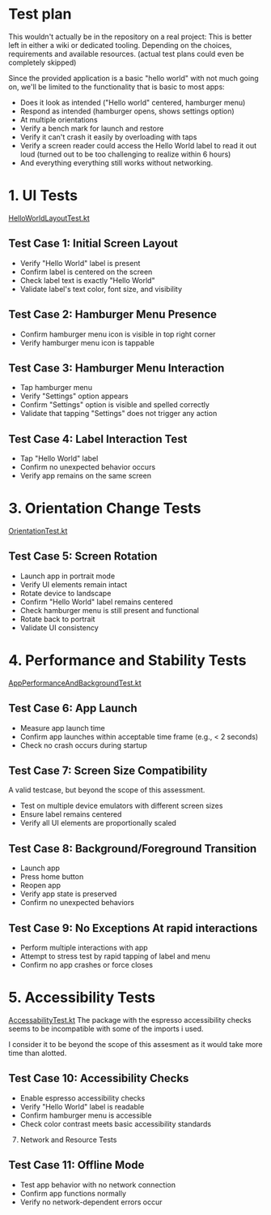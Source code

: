 # Test plan

This wouldn't actually be in the repository on a real project: This is better left in either a wiki or dedicated tooling. 
Depending on the choices, requirements and available resources.
(actual test plans could even be completely skipped)

Since the provided application is a basic "hello world" with not much going on, we'll be limited to the functionality that is basic to most apps:
 * Does it look as intended ("Hello world" centered, hamburger menu)
 * Respond as intended (hamburger opens, shows settings option)
 * At multiple orientations
 * Verify a bench mark for launch and restore
 * Verify it can't crash it easily by overloading with taps
 * Verify a screen reader could access the Hello World label to read it out loud (turned out to be too challenging to realize within 6 hours)
 * And everything everything still works without networking.

# 1. UI Tests

[HelloWorldLayoutTest.kt](app/src/androidTest/java/com/abnamro/apps/referenceandroid/HelloWorldLayoutTest.kt)

## Test Case 1: Initial Screen Layout
 * Verify "Hello World" label is present 
 * Confirm label is centered on the screen
 * Check label text is exactly "Hello World"
 * Validate label's text color, font size, and visibility

## Test Case 2: Hamburger Menu Presence
 * Confirm hamburger menu icon is visible in top right corner
 * Verify hamburger menu icon is tappable

## Test Case 3: Hamburger Menu Interaction
 * Tap hamburger menu
 * Verify "Settings" option appears
 * Confirm "Settings" option is visible and spelled correctly
 * Validate that tapping "Settings" does not trigger any action

## Test Case 4: Label Interaction Test
 * Tap "Hello World" label
 * Confirm no unexpected behavior occurs
 * Verify app remains on the same screen


# 3. Orientation Change Tests

[OrientationTest.kt](app/src/androidTest/java/com/abnamro/apps/referenceandroid/OrientationTest.kt)

## Test Case 5: Screen Rotation
 * Launch app in portrait mode
 * Verify UI elements remain intact
 * Rotate device to landscape
 * Confirm "Hello World" label remains centered
 * Check hamburger menu is still present and functional
 * Rotate back to portrait
 * Validate UI consistency

# 4. Performance and Stability Tests

[AppPerformanceAndBackgroundTest.kt](app/src/androidTest/java/com/abnamro/apps/referenceandroid/AppPerformanceAndBackgroundTest.kt)

## Test Case 6: App Launch
 * Measure app launch time
 * Confirm app launches within acceptable time frame (e.g., < 2 seconds)
 * Check no crash occurs during startup

## Test Case 7: Screen Size Compatibility
A valid testcase, but beyond the scope of this assessment.

* Test on multiple device emulators with different screen sizes
* Ensure label remains centered
* Verify all UI elements are proportionally scaled

## Test Case 8: Background/Foreground Transition
 * Launch app
 * Press home button
 * Reopen app
 * Verify app state is preserved
 * Confirm no unexpected behaviors

## Test Case 9: No Exceptions At rapid interactions
 * Perform multiple interactions with app
 * Attempt to stress test by rapid tapping of label and menu
 * Confirm no app crashes or force closes

# 5. Accessibility Tests

[AccessabilityTest.kt](app/src/androidTest/java/com/abnamro/apps/referenceandroid/AccessabilityTest.kt)
The package with the espresso accessibility checks seems to be incompatible with some of the imports i used.

I consider it to be beyond the scope of this assesment as it would take more time than alotted.

## Test Case 10: Accessibility Checks
 * Enable espresso accessibility checks
 * Verify "Hello World" label is readable
 * Confirm hamburger menu is accessible
 * Check color contrast meets basic accessibility standards

7. Network and Resource Tests

## Test Case 11: Offline Mode
 * Test app behavior with no network connection
 * Confirm app functions normally
 * Verify no network-dependent errors occur
 